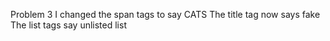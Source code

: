 Problem 3
I changed the span tags to say CATS
The title tag now says fake
The list tags say unlisted list